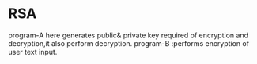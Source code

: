 # RSA
program-A here generates public& private key required of encryption and decryption,it also perform decryption.
program-B :performs encryption of user text input.
